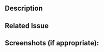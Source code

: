 <!--- Provide a general summary of your changes in the Title above -->

## Description

<!--- Describe your changes in detail -->

## Related Issue

<!--- This project accepts pull requests related to open issues -->
<!--- If suggesting a new feature or change, please discuss it in an issue first -->
<!--- If fixing a bug, there should be an issue describing it with steps to reproduce -->
<!--- Please link to the issue here: -->

## Screenshots (if appropriate):
